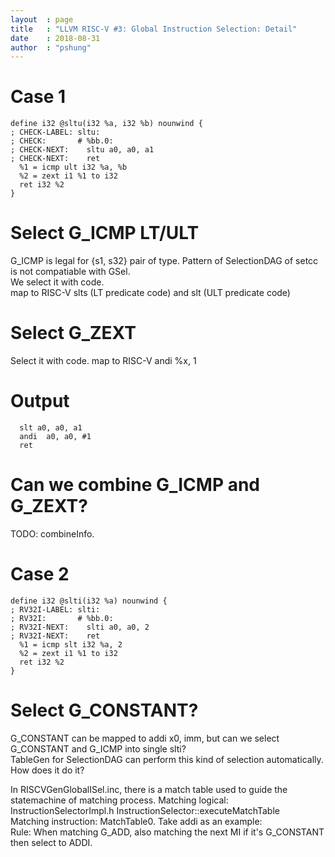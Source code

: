 ```yaml
---
layout  : page
title   : "LLVM RISC-V #3: Global Instruction Selection: Detail"
date    : 2018-08-31
author  : "pshung"
---
```

# Case 1
```
define i32 @sltu(i32 %a, i32 %b) nounwind {
; CHECK-LABEL: sltu:
; CHECK:       # %bb.0:
; CHECK-NEXT:    sltu a0, a0, a1
; CHECK-NEXT:    ret
  %1 = icmp ult i32 %a, %b
  %2 = zext i1 %1 to i32
  ret i32 %2
}
```

# Select G_ICMP LT/ULT
G_ICMP is legal for {s1, s32} pair of type.
Pattern of SelectionDAG of setcc is not compatiable with GSel.  
We select it with code.  
map to RISC-V slts (LT predicate code) and slt (ULT predicate code)  

# Select G_ZEXT
Select it with code.
map to RISC-V andi %x, 1

# Output
```
  slt a0, a0, a1
  andi  a0, a0, #1
  ret
```

# Can we combine G_ICMP and G_ZEXT?
TODO: combineInfo.

# Case 2
```
define i32 @slti(i32 %a) nounwind {
; RV32I-LABEL: slti:
; RV32I:       # %bb.0:
; RV32I-NEXT:    slti a0, a0, 2
; RV32I-NEXT:    ret
  %1 = icmp slt i32 %a, 2
  %2 = zext i1 %1 to i32
  ret i32 %2
}

```

# Select G_CONSTANT?
G_CONSTANT can be mapped to addi x0, imm, but can we select G_CONSTANT and G_ICMP into single slti?  
TableGen for SelectionDAG can perform this kind of selection automatically. How does it do it?  

In RISCVGenGlobalISel.inc, there is a match table used to guide the statemachine of matching process.
Matching logical: InstructionSelectorImpl.h InstructionSelector::executeMatchTable  
Matching instruction: MatchTable0.
Take addi as an example:  
Rule: When matching G_ADD, also matching the next MI if it's G_CONSTANT then select to ADDI.  


